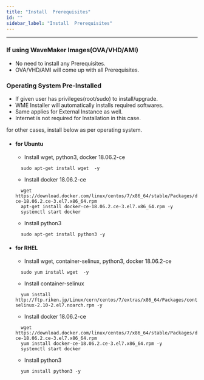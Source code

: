 ```yaml
---
title: "Install  Prerequisites"
id: ""
sidebar_label: "Install  Prerequisites"
---
```

---
### If using WaveMaker Images(OVA/VHD/AMI) 
- No need to install any Prerequisites.
- OVA/VHD/AMI will come up with all Prerequisites.
### Operating System Pre-Installed
  - If given user has privileges(root/sudo) to install/upgrade.
  - WME Installer will automatically installs required softwares.
  - Same applies for External Instance as well.
  - Internet is not required for Installation in this case.
  
  for other cases, install below as per operating system.

  - #### for Ubuntu 
    - Install  wget,  python3, docker 18.06.2-ce 
    ```
      sudo apt-get install wget  -y
    ```
    - Install docker 18.06.2-ce
    ```
      wget https://download.docker.com/linux/centos/7/x86_64/stable/Packages/docker-ce-18.06.2.ce-3.el7.x86_64.rpm
      apt-get install docker-ce-18.06.2.ce-3.el7.x86_64.rpm -y
      systemctl start docker
    ```
    - Install python3
    ```
      sudo apt-get install python3 -y
    ```
  - #### for RHEL 
    - Install  wget, container-selinux, python3, docker 18.06.2-ce 
    ```
      sudo yum install wget  -y
    ```
    - Install container-selinux
    ```
      yum install http://ftp.riken.jp/Linux/cern/centos/7/extras/x86_64/Packages/container-selinux-2.10-2.el7.noarch.rpm -y
    ```
    - Install docker 18.06.2-ce
    ```
      wget https://download.docker.com/linux/centos/7/x86_64/stable/Packages/docker-ce-18.06.2.ce-3.el7.x86_64.rpm
      yum install docker-ce-18.06.2.ce-3.el7.x86_64.rpm -y
      systemctl start docker
    ```
    - Install python3
    ```
      yum install python3 -y
    ```






